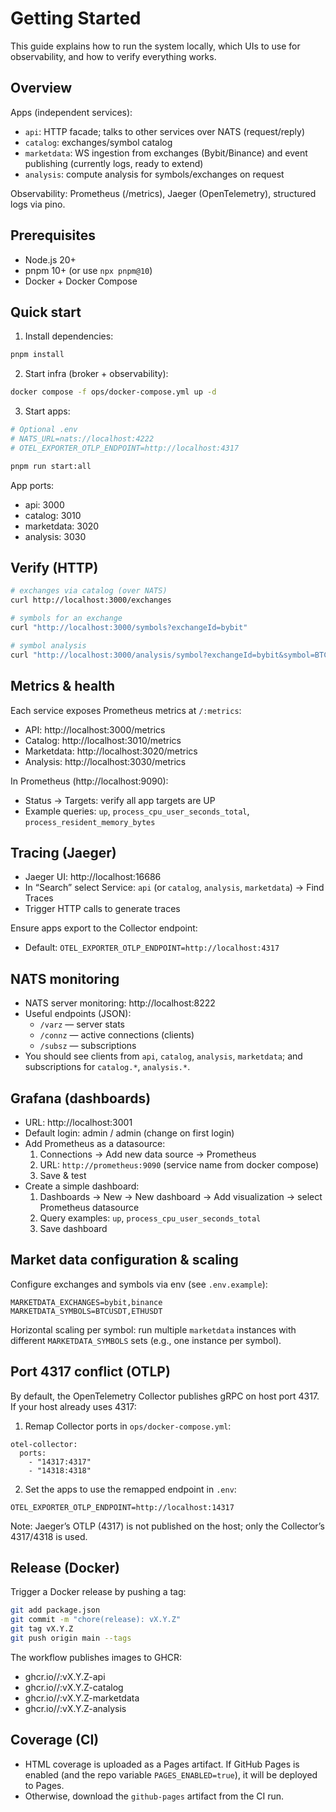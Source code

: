 # Getting Started

This guide explains how to run the system locally, which UIs to use for observability, and how to verify everything works.

## Overview

Apps (independent services):
- `api`: HTTP facade; talks to other services over NATS (request/reply)
- `catalog`: exchanges/symbol catalog
- `marketdata`: WS ingestion from exchanges (Bybit/Binance) and event publishing (currently logs, ready to extend)
- `analysis`: compute analysis for symbols/exchanges on request

Observability: Prometheus (/metrics), Jaeger (OpenTelemetry), structured logs via pino.

## Prerequisites
- Node.js 20+
- pnpm 10+ (or use `npx pnpm@10`)
- Docker + Docker Compose

## Quick start

1) Install dependencies:
```bash
pnpm install
```

2) Start infra (broker + observability):
```bash
docker compose -f ops/docker-compose.yml up -d
```

3) Start apps:
```bash
# Optional .env
# NATS_URL=nats://localhost:4222
# OTEL_EXPORTER_OTLP_ENDPOINT=http://localhost:4317

pnpm run start:all
```

App ports:
- api: 3000
- catalog: 3010
- marketdata: 3020
- analysis: 3030

## Verify (HTTP)
```bash
# exchanges via catalog (over NATS)
curl http://localhost:3000/exchanges

# symbols for an exchange
curl "http://localhost:3000/symbols?exchangeId=bybit"

# symbol analysis
curl "http://localhost:3000/analysis/symbol?exchangeId=bybit&symbol=BTCUSDT"
```

## Metrics & health
Each service exposes Prometheus metrics at `/:metrics`:
- API: http://localhost:3000/metrics
- Catalog: http://localhost:3010/metrics
- Marketdata: http://localhost:3020/metrics
- Analysis: http://localhost:3030/metrics

In Prometheus (http://localhost:9090):
- Status → Targets: verify all app targets are UP
- Example queries: `up`, `process_cpu_user_seconds_total`, `process_resident_memory_bytes`

## Tracing (Jaeger)
- Jaeger UI: http://localhost:16686
- In “Search” select Service: `api` (or `catalog`, `analysis`, `marketdata`) → Find Traces
- Trigger HTTP calls to generate traces

Ensure apps export to the Collector endpoint:
- Default: `OTEL_EXPORTER_OTLP_ENDPOINT=http://localhost:4317`

## NATS monitoring
- NATS server monitoring: http://localhost:8222
- Useful endpoints (JSON):
  - `/varz` — server stats
  - `/connz` — active connections (clients)
  - `/subsz` — subscriptions
- You should see clients from `api`, `catalog`, `analysis`, `marketdata`; and subscriptions for `catalog.*`, `analysis.*`.

## Grafana (dashboards)
- URL: http://localhost:3001
- Default login: admin / admin (change on first login)
- Add Prometheus as a datasource:
  1. Connections → Add new data source → Prometheus
  2. URL: `http://prometheus:9090` (service name from docker compose)
  3. Save & test
- Create a simple dashboard:
  1. Dashboards → New → New dashboard → Add visualization → select Prometheus datasource
  2. Query examples: `up`, `process_cpu_user_seconds_total`
  3. Save dashboard

## Market data configuration & scaling
Configure exchanges and symbols via env (see `.env.example`):
```
MARKETDATA_EXCHANGES=bybit,binance
MARKETDATA_SYMBOLS=BTCUSDT,ETHUSDT
```
Horizontal scaling per symbol: run multiple `marketdata` instances with different `MARKETDATA_SYMBOLS` sets (e.g., one instance per symbol).

## Port 4317 conflict (OTLP)
By default, the OpenTelemetry Collector publishes gRPC on host port 4317. If your host already uses 4317:
1. Remap Collector ports in `ops/docker-compose.yml`:
```
otel-collector:
  ports:
    - "14317:4317"
    - "14318:4318"
```
2. Set the apps to use the remapped endpoint in `.env`:
```
OTEL_EXPORTER_OTLP_ENDPOINT=http://localhost:14317
```

Note: Jaeger’s OTLP (4317) is not published on the host; only the Collector’s 4317/4318 is used.

## Release (Docker)
Trigger a Docker release by pushing a tag:
```bash
git add package.json
git commit -m "chore(release): vX.Y.Z"
git tag vX.Y.Z
git push origin main --tags
```
The workflow publishes images to GHCR:
- ghcr.io/<owner>/<repo>:vX.Y.Z-api
- ghcr.io/<owner>/<repo>:vX.Y.Z-catalog
- ghcr.io/<owner>/<repo>:vX.Y.Z-marketdata
- ghcr.io/<owner>/<repo>:vX.Y.Z-analysis

## Coverage (CI)
- HTML coverage is uploaded as a Pages artifact. If GitHub Pages is enabled (and the repo variable `PAGES_ENABLED=true`), it will be deployed to Pages.
- Otherwise, download the `github-pages` artifact from the CI run.
